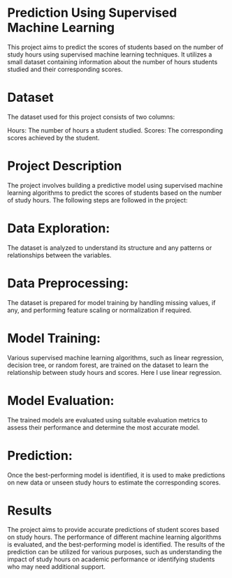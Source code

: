 # Prediction Using Supervised Machine Learning
This project aims to predict the scores of students based on the number of study hours using supervised machine learning techniques. It utilizes a small dataset containing information about the number of hours students studied and their corresponding scores.

# Dataset
The dataset used for this project consists of two columns:

Hours: The number of hours a student studied.
Scores: The corresponding scores achieved by the student.

# Project Description
The project involves building a predictive model using supervised machine learning algorithms to predict the scores of students based on the number of study hours. The following steps are followed in the project:
# Data Exploration: 
The dataset is analyzed to understand its structure and any patterns or relationships between the variables.
# Data Preprocessing: 
The dataset is prepared for model training by handling missing values, if any, and performing feature scaling or normalization if required.
# Model Training:
Various supervised machine learning algorithms, such as linear regression, decision tree, or random forest, are trained on the dataset to learn the relationship between study hours and scores.
Here I use linear regression.
# Model Evaluation: 
The trained models are evaluated using suitable evaluation metrics to assess their performance and determine the most accurate model.
# Prediction: 
Once the best-performing model is identified, it is used to make predictions on new data or unseen study hours to estimate the corresponding scores.

# Results
The project aims to provide accurate predictions of student scores based on study hours. The performance of different machine learning algorithms is evaluated, and the best-performing model is identified. The results of the prediction can be utilized for various purposes, such as understanding the impact of study hours on academic performance or identifying students who may need additional support.
